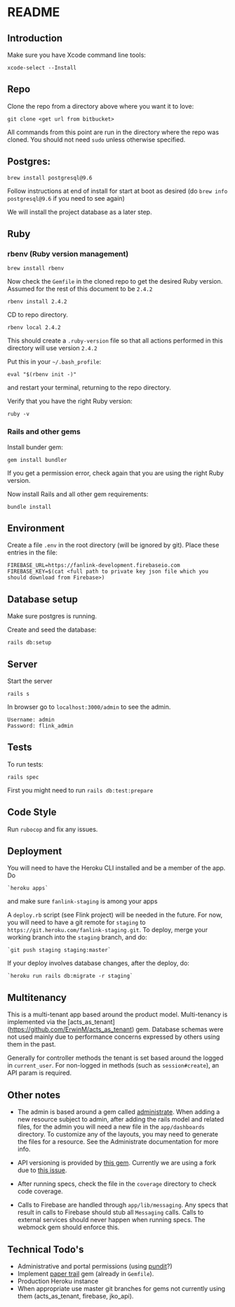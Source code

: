 # README

## Introduction

Make sure you have Xcode command line tools:

    xcode-select --Install

## Repo

Clone the repo from a directory above where you want it to love:

    git clone <get url from bitbucket>
    
All commands from this point are run in the directory where the repo was cloned. You
should not need `sudo` unless otherwise specified.
    
## Postgres:

    brew install postgresql@9.6

Follow instructions at end of install for start at boot as desired (do `brew info postgresql@9.6` if you need to see again)

We will install the project database as a later step.

## Ruby 

### rbenv (Ruby version management) 

    brew install rbenv

Now check the `Gemfile` in the cloned repo to get the desired Ruby version. Assumed
for the rest of this document to be `2.4.2`  

    rbenv install 2.4.2
    
CD to repo directory.

    rbenv local 2.4.2
    
This should create a `.ruby-version` file so that all actions performed in this directory
will use version `2.4.2`                

Put this in your `~/.bash_profile`:

    eval "$(rbenv init -)"
    
and restart your terminal, returning to the repo directory.

Verify that you have the right Ruby version:

    ruby -v

### Rails and other gems
        
Install bunder gem:

    gem install bundler
    
If you get a permission error, check again that you are using the right Ruby version.

Now install Rails and all other gem requirements:

    bundle install

## Environment

Create a file `.env` in the root directory (will be ignored by git). Place these 
entries in the file:

    FIREBASE_URL=https://fanlink-development.firebaseio.com
    FIREBASE_KEY=$(cat <full path to private key json file which you should download from Firebase>)

    
## Database setup

Make sure postgres is running.

Create and seed the database:

    rails db:setup
    
## Server

Start the server

    rails s

In browser go to `localhost:3000/admin` to see the admin.

    Username: admin
    Password: flink_admin
    
        
## Tests

To run tests:

    rails spec

First you might need to run `rails db:test:prepare`

## Code Style

Run `rubocop` and fix any issues.
  
## Deployment

You will need to have the Heroku CLI installed and be a member of the app. Do

    `heroku apps`

and make sure `fanlink-staging` is among your apps

A `deploy.rb` script (see Flink project) will be needed in the future. For now, you will need to have a git remote
for `staging` to `https://git.heroku.com/fanlink-staging.git`. To deploy, merge your working branch into
the `staging` branch, and do:
 
    `git push staging staging:master`
    
If your deploy involves database changes, after the deploy, do:

    `heroku run rails db:migrate -r staging`
        
## Multitenancy

This is a multi-tenant app based around the product model. Multi-tenancy is implemented via the [acts_as_tenant]
(https://github.com/ErwinM/acts_as_tenant) gem. Database schemas were not used mainly due to performance concerns expressed
by others using them in the past.

Generally for controller methods the tenant is set based around the logged in `current_user`. For non-logged in 
methods (such as `session#create`), an API param is required.

## Other notes

* The admin is based around a gem called [administrate](https://github.com/thoughtbot/administrate). When adding
a new resource subject to admin, after adding the rails model and related files, 
for the admin you will need a new file in the `app/dashboards` directory. To customize
any of the layouts, you may need to generate the files for a resource. See the
Administrate documentation for more info.

* API versioning is provided by [this gem](https://github.com/jwoertink/jko_api). Currently
we are using a fork due to [this issue](https://github.com/jwoertink/jko_api/issues/7).

* After running specs, check the file in the `coverage` directory to
check code coverage.

* Calls to Firebase are handled through `app/lib/messaging`. Any specs
that result in calls to Firebase should stub all `Messaging` calls. Calls
to external services should never happen when running specs. The webmock
gem should enforce this.

## Technical Todo's

* Administrative and portal permissions (using [pundit](https://github.com/varvet/pundit)?)
* Implement [paper trail](https://github.com/airblade/paper_trail) gem (already in `Gemfile`).
* Production Heroku instance
* When appropriate use master git branches for gems not currently using them (acts_as_tenant, firebase, jko_api).

    